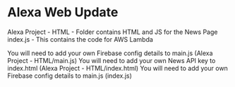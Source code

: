 # Alexa Web Update

Alexa Project - HTML - Folder contains HTML and JS for the News Page
index.js - This contains the code for AWS Lambda

You will need to add your own Firebase config details to main.js (Alexa Project - HTML/main.js)
You will need to add your own News API key to index.html (Alexa Project - HTML/index.html)
You will need to add your own Firebase config details to main.js (index.js)
